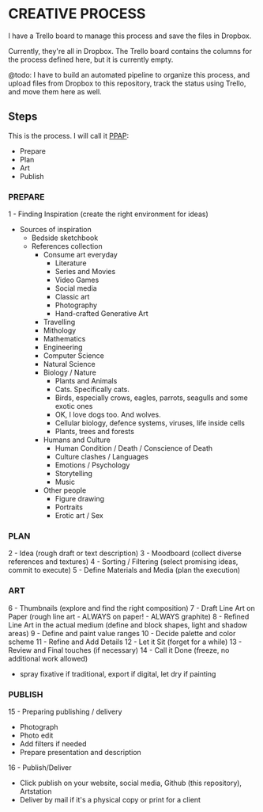 # CREATIVE PROCESS

I have a Trello board to manage this process and save the files in Dropbox.

Currently, they're all in Dropbox. The Trello board contains the columns for the process defined here, but it is currently empty.

@todo: I have to build an automated pipeline to organize this process, and upload files from Dropbox to this repository, track the status using Trello, and move them here as well.

## Steps

This is the process. I will call it [PPAP](https://www.youtube.com/watch?v=Ct6BUPvE2sM):

- Prepare
- Plan
- Art
- Publish

### PREPARE

1 - Finding Inspiration (create the right environment for ideas)

- Sources of inspiration
  - Bedside sketchbook
  - References collection
    - Consume art everyday
      - Literature
      - Series and Movies
      - Video Games
      - Social media
      - Classic art
      - Photography
      - Hand-crafted Generative Art
    - Travelling
    - Mithology
    - Mathematics
    - Engineering
    - Computer Science
    - Natural Science
    - Biology / Nature
      - Plants and Animals
      - Cats. Specifically cats.
      - Birds, especially crows, eagles, parrots, seagulls and some exotic ones
      - OK, I love dogs too. And wolves.
      - Cellular biology, defence systems, viruses, life inside cells
      - Plants, trees and forests
    - Humans and Culture
      - Human Condition / Death / Conscience of Death
      - Culture clashes / Languages
      - Emotions / Psychology
      - Storytelling
      - Music
    - Other people
      - Figure drawing
      - Portraits
      - Erotic art / Sex

### PLAN

2 - Idea (rough draft or text description)
3 - Moodboard (collect diverse references and textures)
4 - Sorting / Filtering (select promising ideas, commit to execute)
5 - Define Materials and Media (plan the execution)

### ART

6 - Thumbnails (explore and find the right composition)
7 - Draft Line Art on Paper (rough line art - ALWAYS on paper! - ALWAYS graphite)
8 - Refined Line Art in the actual medium (define and block shapes, light and shadow areas)
9 - Define and paint value ranges
10 - Decide palette and color scheme
11 - Refine and Add Details
12 - Let it Sit (forget for a while)
13 - Review and Final touches (if necessary)
14 - Call it Done (freeze, no additional work allowed)

- spray fixative if traditional, export if digital, let dry if painting

### PUBLISH

15 - Preparing publishing / delivery

- Photograph
- Photo edit
- Add filters if needed
- Prepare presentation and description

16 - Publish/Deliver

- Click publish on your website, social media, Github (this repository), Artstation
- Deliver by mail if it's a physical copy or print for a client
